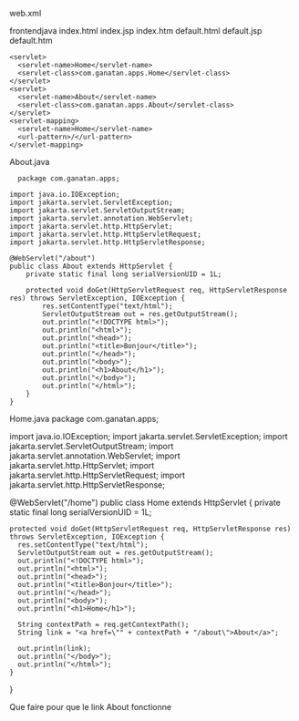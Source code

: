 web.xml

  <?xml version="1.0" encoding="UTF-8"?>
  <web-app xmlns:xsi="http://www.w3.org/2001/XMLSchema-instance"
    xmlns="https://jakarta.ee/xml/ns/jakartaee"
    xsi:schemaLocation="https://jakarta.ee/xml/ns/jakartaee https://jakarta.ee/xml/ns/jakartaee/web-app_6_0.xsd"
    id="WebApp_ID" version="6.0">
    <display-name>frontendjava</display-name>
    <welcome-file-list>
      <welcome-file>index.html</welcome-file>
      <welcome-file>index.jsp</welcome-file>
      <welcome-file>index.htm</welcome-file>
      <welcome-file>default.html</welcome-file>
      <welcome-file>default.jsp</welcome-file>
      <welcome-file>default.htm</welcome-file>
    </welcome-file-list>

    <servlet>
      <servlet-name>Home</servlet-name>
      <servlet-class>com.ganatan.apps.Home</servlet-class>
    </servlet>
    <servlet>
      <servlet-name>About</servlet-name>
      <servlet-class>com.ganatan.apps.About</servlet-class>
    </servlet>
    <servlet-mapping>
      <servlet-name>Home</servlet-name>
      <url-pattern>/</url-pattern>
    </servlet-mapping>
  </web-app>


  About.java

      package com.ganatan.apps;

    import java.io.IOException;
    import jakarta.servlet.ServletException;
    import jakarta.servlet.ServletOutputStream;
    import jakarta.servlet.annotation.WebServlet;
    import jakarta.servlet.http.HttpServlet;
    import jakarta.servlet.http.HttpServletRequest;
    import jakarta.servlet.http.HttpServletResponse;

    @WebServlet("/about")
    public class About extends HttpServlet {
        private static final long serialVersionUID = 1L;

        protected void doGet(HttpServletRequest req, HttpServletResponse res) throws ServletException, IOException {
            res.setContentType("text/html");
            ServletOutputStream out = res.getOutputStream();
            out.println("<!DOCTYPE html>");
            out.println("<html>");
            out.println("<head>");
            out.println("<title>Bonjour</title>");
            out.println("</head>");
            out.println("<body>");
            out.println("<h1>About</h1>");
            out.println("</body>");
            out.println("</html>");
        }
    }


Home.java
  package com.ganatan.apps;

  import java.io.IOException;
  import jakarta.servlet.ServletException;
  import jakarta.servlet.ServletOutputStream;
  import jakarta.servlet.annotation.WebServlet;
  import jakarta.servlet.http.HttpServlet;
  import jakarta.servlet.http.HttpServletRequest;
  import jakarta.servlet.http.HttpServletResponse;

  @WebServlet("/home")
  public class Home extends HttpServlet {
    private static final long serialVersionUID = 1L;

    protected void doGet(HttpServletRequest req, HttpServletResponse res) throws ServletException, IOException {
      res.setContentType("text/html");
      ServletOutputStream out = res.getOutputStream();
      out.println("<!DOCTYPE html>");
      out.println("<html>");
      out.println("<head>");
      out.println("<title>Bonjour</title>");
      out.println("</head>");
      out.println("<body>");
      out.println("<h1>Home</h1>");

      String contextPath = req.getContextPath();
      String link = "<a href=\"" + contextPath + "/about\">About</a>";

      out.println(link);
      out.println("</body>");
      out.println("</html>");
    }

  }


  Que faire pour que le link About fonctionne

